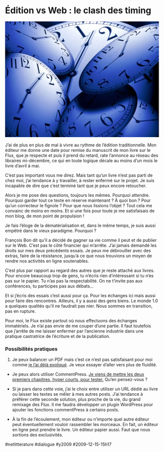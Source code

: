 # Édition vs Web : le clash des timing

![](_i/clocks1.webp)

J’ai de plus en plus de mal à vivre au rythme de l’édition traditionnelle. Mon éditeur me donne une date pour remise du manuscrit de mon livre sur le Flux, que je respecte et puis il prend du retard, rate l’annonce au réseau des libraires mi-décembre, ce qui en toute logique décale au moins d’un mois le livre d’avril à mai.

C’est pas important vous me direz. Mais tant qu’un livre n’est pas parti de chez moi, j’ai tendance à y travailler, à rester enfermé sur le projet. Je suis incapable de dire que c’est terminé tant que je peux encore retoucher.

Alors je me pose des questions, toujours les mêmes. Pourquoi attendre. Pourquoi garder tout ce texte en réserve maintenant ? À quoi bon ? Pour qu’un correcteur le fignole ? Pour que nous lissions l’objet ? Tout cela me convainc de moins en moins. Et si une fois pour toute je me satisfaisais de mon blog, de mon point de propulsion !

Je fais l’éloge de la dématérialisation et, dans le même temps, je suis aussi empêtré dans le vieux paradigme. Pourquoi ?

François Bon dit qu’il a décidé de gagner sa vie comme il peut et de publier sur le Web. C’est pas le côté financier qui m’arrête. J’ai jamais demandé les droits sur mes deux précédents essais. Je peux me débrouiller avec des extras, faire de la résistance, jusqu’à ce que nous trouvions un moyen de rendre nos activités en ligne soutenables.

C’est plus par rapport au regard des autres que je reste attaché aux livres. Pour encore beaucoup trop de gens, tu n’écris rien d’intéressant si tu n’es pas sur le papier. Tu n’as pas la respectabilité. On ne t’invite pas aux conférences, tu participes pas aux débats…

Et si j’écris des essais c’est aussi pour ça. Pour les échanges ici mais aussi pour faire des rencontres. Ailleurs, il y a aussi des gens biens. Le monde 1.0 a quelques qualités qu’il ne faudrait pas nier. Nous sommes en transition, pas en rupture.

Pour moi, le Flux existe partout où nous effectuons des échanges immatériels. Je n’ai pas envie de me couper d’une partie. Il faut toutefois que j’arrête de me laisser enfermer par l’ancienne industrie dans une pratique castratrice de l’écriture et de la publication.

### Possibilités pratiques

1. Je peux balancer un PDF mais c’est ce n’est pas satisfaisant pour moi comme [je l’ai déjà expliqué](le-livre-une-contexture-du-flux.md). Je veux essayer d’aller vers plus de fluidité.

- Je peux alors utiliser CommentPress. [Je viens de mettre les deux premiers chapitres, hyper courts, pour tester.](http://an.tcrouzet.com/) Qu’en pensez-vous ?

- Si je pars dans cette voie, j’ai le choix entre utiliser un URL dédié au livre ou laisser les textes se mêler à mes autres posts. J’ai tendance à préférer cette seconde solution, plus proche de la vie, du grand remixage des Flux. Il me faudra développer un plugin WordPress pour ajouter les fonctions commentPress à certains posts.

- À la fin de l’écoulement, mon éditeur ou n’importe quel autre éditeur peut éventuellement vouloir rassembler les morceaux. En fait, un éditeur en ligne peut prendre le livre. Un éditeur papier aussi. Faut que nous sortions des exclusivités.


#netlitterature #dialogue #y2009 #2009-12-15-15h17
